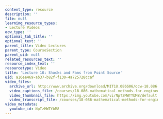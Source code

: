 ```yaml
---
content_type: resource
description: ''
file: null
learning_resource_types:
- Lecture Videos
ocw_type: ''
optional_tab_title: ''
optional_text: ''
parent_title: Video Lectures
parent_type: CourseSection
parent_uid: null
related_resources_text: ''
resource_index_text: ''
resourcetype: Video
title: 'Lecture 10: Shocks and Fans from Point Source'
uid: a16ee469-ab37-b82f-f130-4a725728ccaf
video_files:
  archive_url: http://www.archive.org/download/MIT18.086S06/ocw-18.086-01mar2006-220k.mp4
  video_captions_file: /courses/18-086-mathematical-methods-for-engineers-ii-spring-2006/c28e2476b09854e9b57fbabb3e12216d_NpTzMWTYbM8.vtt
  video_thumbnail_file: https://img.youtube.com/vi/NpTzMWTYbM8/default.jpg
  video_transcript_file: /courses/18-086-mathematical-methods-for-engineers-ii-spring-2006/d70fc07f9965967ff39b0182af4f2503_NpTzMWTYbM8.pdf
video_metadata:
  youtube_id: NpTzMWTYbM8
---
```


